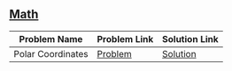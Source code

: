 ## [Math](https://www.hackerrank.com/domains/python/py-math)

Problem Name|Problem Link|Solution Link
---|---|---
Polar Coordinates|[Problem](https://www.hackerrank.com/challenges/polar-coordinates/problem)|[Solution](/polar-coordinates.py)
